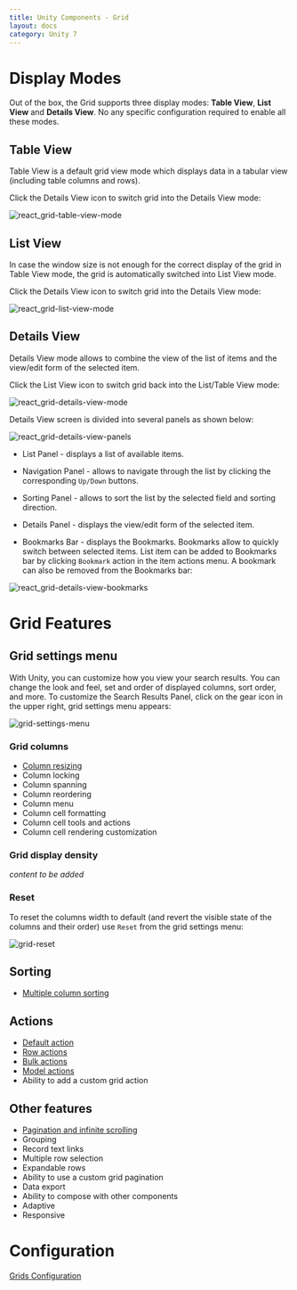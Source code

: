 ```yaml
---
title: Unity Components - Grid
layout: docs
category: Unity 7
---
```

# Display Modes

Out of the box, the Grid supports three display modes: **Table View**, **List View** and **Details View**. No any specific configuration required to enable all these modes.

## Table View

Table View is a default grid view mode which displays data in a tabular view (including table columns and rows).

Click the Details View icon to switch grid into the Details View mode:

![react_grid-table-view-mode](grid/images/displaymode_react_tableview.png)

## List View

In case the window size is not enough for the correct display of the grid in Table View mode, the grid is automatically switched into List View mode.

Click the Details View icon to switch grid into the Details View mode:

![react_grid-list-view-mode](grid/images/displaymode_react_listview.png)

## Details View

Details View mode allows to combine the view of the list of items and the view/edit form of the selected item.

Click the List View icon to switch grid back into the List/Table View mode:

![react_grid-details-view-mode](grid/images/displaymode_react_detailsview.png)

Details View screen is divided into several panels as shown below:

![react_grid-details-view-panels](grid/images/displaymode_react_detailsview_panels.png)

- List Panel - displays a list of available items.

- Navigation Panel - allows to navigate through the list by clicking the corresponding `Up/Down` buttons.

- Sorting Panel - allows to sort the list by the selected field and sorting direction.

- Details Panel - displays the view/edit form of the selected item.

- Bookmarks Bar - displays the Bookmarks. Bookmarks allow to quickly switch between selected items. List item can be added to Bookmarks bar by clicking `Bookmark` action in the item actions menu. A bookmark can also be removed from the Bookmarks bar:

![react_grid-details-view-bookmarks](grid/images/displaymode_react_detailsview_bookmarks.png)

# Grid Features

## Grid settings menu

With Unity, you can customize how you view your search results. You can change the look and feel, set and order of displayed columns, sort order, and more. 
To customize the Search Results Panel, click on the gear icon in the upper right, grid settings menu appears:

![grid-settings-menu](grid/images/grid-settings.png)

### Grid columns

- [Column resizing](grid/column-resizing)
- Column locking
- Column spanning
- Column reordering
- Column menu
- Column cell formatting
- Column cell tools and actions
- Column cell rendering customization

### Grid display density

*content to be added*

### Reset

To reset the columns width to default (and revert the visible state of the columns and their order) use `Reset` from the grid settings menu:

![grid-reset](grid/images/grid-reset.png)

## Sorting

- [Multiple column sorting](grid/multiple-column-sorting)

## Actions

- [Default action](grid/default-action)
- [Row actions](grid/row-actions)
- [Bulk actions](grid/bulk-actions)
- [Model actions](grid/model-actions)
- Ability to add a custom grid action

## Other features

- [Pagination and infinite scrolling](grid/pagination-and-infinite-scrolling)
- Grouping
- Record text links
- Multiple row selection
- Expandable rows
- Ability to use a custom grid pagination
- Data export
- Ability to compose with other components
- Adaptive
- Responsive

# Configuration

[Grids Configuration](../configuration/grids)

